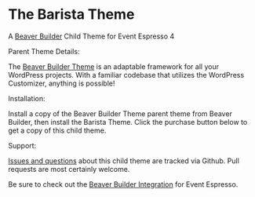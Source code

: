 # The Barista Theme
A [Beaver Builder](https://www.wpbeaverbuilder.com/) Child Theme for Event Espresso 4

Parent Theme Details:

The [Beaver Builder Theme](https://www.wpbeaverbuilder.com/wordpress-framework-theme/) is an adaptable framework for all your WordPress projects. With a familiar codebase that utilizes the WordPress Customizer, anything is possible!

Installation:

Install a copy of the Beaver Builder Theme parent theme from Beaver Builder, then install the Barista Theme. Click the purchase button below to get a copy of this child theme.

Support:

[Issues and questions](https://github.com/eventespresso/ee-child-theme-barista) about this child theme are tracked via Github. Pull requests are most certainly welcome.

Be sure to check out the [Beaver Builder Integration](http://espressothemes.com/downloads/beaver-builder-event-espresso-integration/) for Event Espresso.

